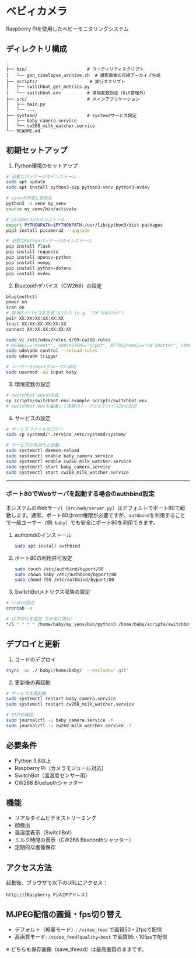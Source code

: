 # ベビィカメラ

Raspberry Piを使用したベビーモニタリングシステム

## ディレクトリ構成

```
.
├── bin/                       # ユーティリティスクリプト
│   └── gen_timelapse_archive.sh  # 撮影画像の圧縮アーカイブ生成
├── scripts/                    # 実行スクリプト
│   ├── switchbot_get_metrics.py
│   └── switchbot.env          # 環境変数設定（Git管理外）
├── src/                       # メインアプリケーション
│   ├── main.py
│   └── ...
├── systemd/                   # systemdサービス設定
│   ├── baby_camera.service
│   └── cw268_milk_watcher.service
└── README.md
```

## 初期セットアップ

1. Python環境のセットアップ
```bash
# 必要なパッケージのインストール
sudo apt update
sudo apt install python3-pip python3-venv python3-evdev

# venvの作成と有効化
python3 -m venv my_venv
source my_venv/bin/activate

# picamera2のインストール
export PYTHONPATH=$PYTHONPATH:/usr/lib/python3/dist-packages
pip3 install picamera2 --upgrade

# 必要なPythonパッケージのインストール
pip install flask
pip install requests
pip install opencv-python
pip install numpy
pip install python-dotenv
pip install evdev
```

2. Bluetoothデバイス（CW268）の設定
```bash
bluetoothctl
power on
scan on
# 該当のデバイス名を見つけたら (e.g. "CW Shutter")
pair XX:XX:XX:XX:XX:XX
trust XX:XX:XX:XX:XX:XX
connect XX:XX:XX:XX:XX:XX

sudo vi /etc/udev/rules.d/99-cw268.rules
# KERNEL=="event*", SUBSYSTEM=="input", ATTRS{name}=="CW Shutter", SYMLINK+="input/cw268_milk"
sudo udevadm control --reload-rules
sudo udevadm trigger

# ユーザーをinputグループに追加
sudo usermod -aG input baby
```

3. 環境変数の設定
```bash
# switchbot.envの作成
cp scripts/switchbot.env.example scripts/switchbot.env
# switchbot.envを編集して実際のトークンとデバイスIDを設定
```

4. サービスの設定
```bash
# サービスファイルのコピー
sudo cp systemd/*.service /etc/systemd/system/

# サービスの有効化と起動
sudo systemctl daemon-reload
sudo systemctl enable baby_camera.service
sudo systemctl enable cw268_milk_watcher.service
sudo systemctl start baby_camera.service
sudo systemctl start cw268_milk_watcher.service
```

---

### ポート80でWebサーバを起動する場合のauthbind設定

本システムのWebサーバ（`src/web/server.py`）はデフォルトでポート80で起動します。通常、ポート80はroot権限が必要ですが、`authbind`を利用することで一般ユーザー（例: `baby`）でも安全にポート80を利用できます。

1. authbindのインストール
   ```bash
   sudo apt install authbind
   ```
2. ポート80の利用許可設定
   ```bash
   sudo touch /etc/authbind/byport/80
   sudo chown baby /etc/authbind/byport/80
   sudo chmod 755 /etc/authbind/byport/80
   ```

5. SwitchBotメトリクス収集の設定
```bash
# cronの設定
crontab -e

# 以下の行を追加（5分毎に実行）
*/5 * * * * /home/baby/my_venv/bin/python3 /home/baby/scripts/switchbot_get_metrics.py
```

## デプロイと更新

1. コードのデプロイ
```bash
rsync -av ./ baby:/home/baby/  --exclude='.git'
```

2. 更新後の再起動
```bash
# サービスを再起動
sudo systemctl restart baby_camera.service
sudo systemctl restart cw268_milk_watcher.service

# ログの確認
sudo journalctl -u baby_camera.service -f
sudo journalctl -u cw268_milk_watcher.service -f
```

## 必要条件

- Python 3.8以上
- Raspberry Pi（カメラモジュール対応）
- SwitchBot（温湿度センサー用）
- CW268 Bluetoothシャッター

## 機能

- リアルタイムビデオストリーミング
- 顔検出
- 温湿度表示（SwitchBot）
- ミルク時間の表示（CW268 Bluetoothシャッター）
- 定期的な画像保存

## アクセス方法

起動後、ブラウザで以下のURLにアクセス：
```
http://[Raspberry PiのIPアドレス]
```

## MJPEG配信の画質・fps切り替え

- デフォルト（軽量モード）: `/video_feed` で画質50・2fpsで配信
- 高画質モード: `/video_feed?quality=best` で画質95・10fpsで配信

※ どちらも保存画像（save_thread）は最高画質のままです。
